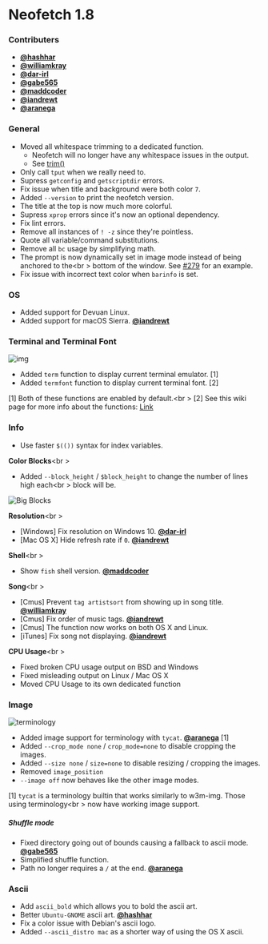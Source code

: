# Neofetch 1.8

### Contributers

- **[@hashhar](https://github.com/hashhar)**
- **[@williamkray](https://github.com/williamkray)**
- **[@dar-irl](https://github.com/dar-irl)**
- **[@gabe565](https://github.com/gabe565)**
- **[@maddcoder](https://github.com/maddcoder)**
- **[@iandrewt](https://github.com/iandrewt)**
- **[@aranega](https://github.com/aranega)**

### General

- Moved all whitespace trimming to a dedicated function.
    - Neofetch will no longer have any whitespace issues in the output.
    - See [trim()](https://github.com/dylanaraps/neofetch/commit/d3c87cdaacf1ea9fbf245146c910dc53b49dba08#diff-e863270127ca6116fd30e708cdc582fcR2789)
- Only call `tput` when we really need to.
- Supress `getconfig` and `getscriptdir` errors.
- Fix issue when title and background were both color `7`.
- Added `--version` to print the neofetch version.
- The title at the top is now much more colorful.
- Supress `xprop` errors since it's now an optional dependency.
- Fix lint errors.
- Remove all instances of `! -z` since they're pointless.
- Quote all variable/command substitutions.
- Remove all `bc` usage by simplifying math.
- The prompt is now dynamically set in image mode instead of being anchored to the<br \>
bottom of the window. See [#279](https://github.com/dylanaraps/neofetch/pull/279) for an example.
- Fix issue with incorrect text color when `barinfo` is set.


### OS

- Added support for Devuan Linux.
- Added support for macOS Sierra. **[@iandrewt](https://github.com/iandrewt)**


### Terminal and Terminal Font

![img](https://ipfs.pics/ipfs/QmR39ScLi56Yt73pA3YWri9ayatN6mpwSTEmM8RVdeRsB1)

- Added `term` function to display current terminal emulator. \[1\]
- Added `termfont` function to display current terminal font. \[2\]


\[1\] Both of these functions are enabled by default.<br \>
\[2\] See this wiki page for more info about the functions: [Link](https://github.com/dylanaraps/neofetch/wiki/Terminal-and-Terminal-Font-detection)


### Info

- Use faster `$(())` syntax for index variables.

**Color Blocks**<br \>

- Added `--block_height` / `$block_height` to change the number of lines high each<br \>
block will be.

![Big Blocks](https://ipfs.pics/ipfs/QmZpR8ukZNfGXkhXjTwAy3eWVRCeHdrurhgAdV5CSiTVvR)


**Resolution**<br \>

- [Windows] Fix resolution on Windows 10. **[@dar-irl](https://github.com/dar-irl)**
- [Mac OS X] Hide refresh rate if `0`. **[@iandrewt](https://github.com/iandrewt)**


**Shell**<br \>

- Show `fish` shell version. **[@maddcoder](https://github.com/maddcoder)**


**Song**<br \>

- [Cmus] Prevent `tag artistsort` from showing up in song title. **[@williamkray](https://github.com/williamkray)**
- [Cmus] Fix order of music tags. **[@iandrewt](https://github.com/iandrewt)**
- [Cmus] The function now works on both OS X and Linux.
- [iTunes] Fix song not displaying. **[@iandrewt](https://github.com/iandrewt)**

**CPU Usage**<br \>

- Fixed broken CPU usage output on BSD and Windows
- Fixed misleading output on Linux / Mac OS X
- Moved CPU Usage to its own dedicated function


### Image

![terminology](https://ipfs.pics/ipfs/QmbVEUREBg4hMG22WrQ2bkt2sZZzyTEP5EEXmHRw7MHD6A)

- Added image support for terminology with `tycat`. **[@aranega](https://github.com/aranega)** \[1\]
- Added `--crop_mode none` / `crop_mode=none` to disable cropping the images.
- Added `--size none` / `size=none` to disable resizing / cropping the images.
- Removed `image_position`
- `--image off` now behaves like the other image modes.


\[1\] `tycat` is a terminology builtin that works similarly to w3m-img. Those using terminology<br \>
now have working image support.


##### Shuffle mode

- Fixed directory going out of bounds causing a fallback to ascii mode. **[@gabe565](https://github.com/gabe565)**
- Simplified shuffle function.
- Path no longer requires a `/` at the end. **[@aranega](https://github.com/aranega)**


### Ascii

- Add `ascii_bold` which allows you to bold the ascii art.
- Better `Ubuntu-GNOME` ascii art. **[@hashhar](https://github.com/hashhar)**
- Fix a color issue with Debian's ascii logo.
- Added `--ascii_distro mac` as a shorter way of using the OS X ascii.

